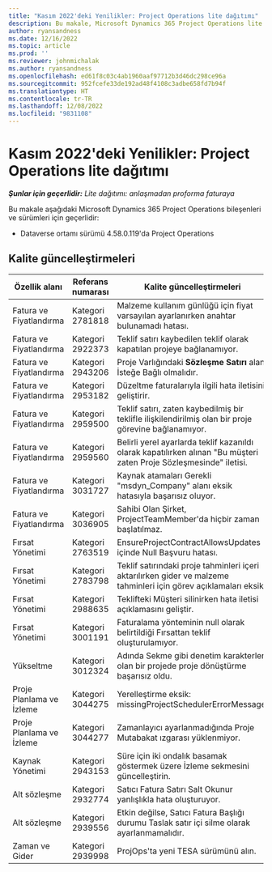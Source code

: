 ```yaml
---
title: "Kasım 2022'deki Yenilikler: Project Operations lite dağıtımı"
description: Bu makale, Microsoft Dynamics 365 Project Operations lite dağıtımının Kasım 2022 sürümünde kullanılabilen kalite güncelleştirmeleri hakkında bilgi sağlar.
author: ryansandness
ms.date: 12/16/2022
ms.topic: article
ms.prod: ''
ms.reviewer: johnmichalak
ms.author: ryansandness
ms.openlocfilehash: ed61f8c03c4ab1960aaf97712b3d46dc298ce96a
ms.sourcegitcommit: 952fcefe33de192ad48f4108c3adbe658fd7b94f
ms.translationtype: HT
ms.contentlocale: tr-TR
ms.lasthandoff: 12/08/2022
ms.locfileid: "9831108"
---
```

# <a name="whats-new-november-2022---project-operations-lite-deployment"></a>Kasım 2022'deki Yenilikler: Project Operations lite dağıtımı

_**Şunlar için geçerlidir:** Lite dağıtımı: anlaşmadan proforma faturaya_

Bu makale aşağıdaki Microsoft Dynamics 365 Project Operations bileşenleri ve sürümleri için geçerlidir:

- Dataverse ortamı sürümü 4.58.0.119'da Project Operations


## <a name="quality-updates"></a>Kalite güncelleştirmeleri

| Özellik alanı | Referans numarası | Kalite güncelleştirmeleri |
| --- | --- | --- |
| Fatura ve Fiyatlandırma | Kategori 2781818 | Malzeme kullanım günlüğü için fiyat varsayılan ayarlanırken anahtar bulunamadı hatası. |
| Fatura ve Fiyatlandırma | Kategori 2922373 | Teklif satırı kaybedilen teklif olarak kapatılan projeye bağlanamıyor. |
| Fatura ve Fiyatlandırma | Kategori 2943206 | Proje Varlığındaki **Sözleşme Satırı** alanı İsteğe Bağlı olmalıdır. |
| Fatura ve Fiyatlandırma | Kategori 2953182 | Düzeltme faturalarıyla ilgili hata iletisini geliştirir.|
| Fatura ve Fiyatlandırma | Kategori 2959500 | Teklif satırı, zaten kaybedilmiş bir teklifle ilişkilendirilmiş olan bir proje görevine bağlanamıyor.|
| Fatura ve Fiyatlandırma | Kategori 2959560 | Belirli yerel ayarlarda teklif kazanıldı olarak kapatılırken alınan "Bu müşteri zaten Proje Sözleşmesinde" iletisi. |
| Fatura ve Fiyatlandırma | Kategori 3031727 | Kaynak atamaları Gerekli "msdyn_Company" alanı eksik hatasıyla başarısız oluyor. |
| Fatura ve Fiyatlandırma | Kategori 3036905 | Sahibi Olan Şirket, ProjectTeamMember'da hiçbir zaman başlatılmaz. |
| Fırsat Yönetimi | Kategori 2763519 | EnsureProjectContractAllowsUpdates içinde Null Başvuru hatası. |
| Fırsat Yönetimi | Kategori 2783798 | Teklif satırındaki proje tahminleri içeri aktarılırken gider ve malzeme tahminleri için görev açıklamaları eksik.|
| Fırsat Yönetimi | Kategori 2988635 | Teklifteki Müşteri silinirken hata iletisi açıklamasını geliştir. |
| Fırsat Yönetimi | Kategori 3001191 | Faturalama yönteminin null olarak belirtildiği Fırsattan teklif oluşturulamıyor. |
| Yükseltme | Kategori 3012324 | Adında Sekme gibi denetim karakterler olan bir projede proje dönüştürme başarısız oldu. || Proje Planlama ve İzleme | Kategori 2790384 | Bekleyen OperationSet zaman aşımı çok kısa. |
| Proje Planlama ve İzleme | Kategori 3044275 | Yerelleştirme eksik: missingProjectSchedulerErrorMessage. |
| Proje Planlama ve İzleme | Kategori 3044277 | Zamanlayıcı ayarlanmadığında Proje Mutabakat ızgarası yüklenmiyor.|
| Kaynak Yönetimi | Kategori 2943153 | Süre için iki ondalık basamak göstermek üzere İzleme sekmesini güncelleştirin.|
| Alt sözleşme | Kategori 2932774 | Satıcı Fatura Satırı Salt Okunur yanlışlıkla hata oluşturuyor. |
| Alt sözleşme | Kategori 2939556 | Etkin değilse, Satıcı Fatura Başlığı durumu Taslak satır içi silme olarak ayarlanmamalıdır. |
| Zaman ve Gider | Kategori 2939998 | ProjOps'ta yeni TESA sürümünü alın. |
